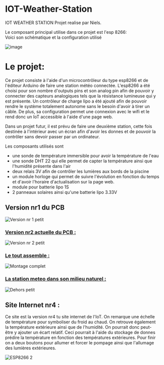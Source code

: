 # IOT-Weather-Station 
IOT WEATHER STATION
Projet realise par Niels.

Le composant principal utilise dans ce projet est l'esp 8266:                                                     
Voici son schématique et la configuration utilisé

![image](https://user-images.githubusercontent.com/100481752/163039460-736955d9-84e9-4e3e-8c3a-0fb7a97b7b88.png)

# Le projet:
Ce projet consiste à l'aide d'un microcontrôleur du type esp8266 et de l'éditeur Arduino de faire une station météo connectée.
L'esp8266 a été choisi pour son nombre d'outputs pins et son analog pin afin de pouvoir y connecter des capteurs analogiques tels que la résistance lumineuse qui y est présente.
Un contrôleur de charge lipo a été ajouté afin de pouvoir rendre le système totalement autonome sans le besoin d'avoir à tirer un câble.
De plus, sa configuration permet une connexion avec le wifi et le rend donc un IoT accessible à l'aide d'une page web.

Dans un projet futur, il est prévu de faire une deuxième station, cette fois destinée à l'intérieur avec un écran afin d'avoir les donnes et de pouvoir la contrôler sans devoir passer par un ordinateur.

Les composants utilisés sont
- une sonde de température immersible pour avoir la température de l'eau 
- une sonde DHT 22 qui elle permet de capter la température ainsi que l'humidité présente dans l'air
- deux relais 3V afin de contrôler les lumières aux bords de la piscine 
- un module horloge qui permet de suivre l'évolution en fonction du temps et d'avoir l'horaire d'actualisation sur la page web.
- module pour batterie lipo 1S
- 2 panneaux solaires ainsi qu'une batterie lipo 3.33V

## **Version nr1 du PCB**

![Version nr 1 petit](https://user-images.githubusercontent.com/100481752/164914854-03cd3560-35c2-4889-9d1a-6df03ef7ed36.jpg)

### <ins> Version nr2 actuelle du PCB :</ins>  

![Version nr 2 petit](https://user-images.githubusercontent.com/100481752/164914864-561802e5-a83b-4984-b4ef-683b4d0e7c1b.jpg)

### <ins>Le tout assemble :</ins> 

![Montage complet](https://user-images.githubusercontent.com/100481752/164914679-70ed3c28-faa0-4327-bbeb-ed4bfe7086b9.jpg)

### <ins>La station meteo dans son milieu naturel :</ins>

![Dehors petit](https://user-images.githubusercontent.com/100481752/164914614-a89cea1f-6970-45ec-8343-6f6a54fde1cf.jpg)

## **Site Internet nr4 :**

Ce site est la version nr4 tu site internet de l'IoT. On remarque une échelle de température pour symboliser du froid au chaud.
On retrouve également la température extérieure ainsi que de l'humidité. On pourrait donc peut-être y ajouter un écart relatif. Ceci pourrait à l'aide du stockage de donnes prédire la température en fonction des températures extérieures. Pour finir on a deux boutons pour allumer et forcer le pompage ainsi que l'allumage des lumières extérieures. 

![ESP8266 2](https://user-images.githubusercontent.com/100481752/163677844-519bb92c-438b-40aa-b267-ea73e048722a.png)

